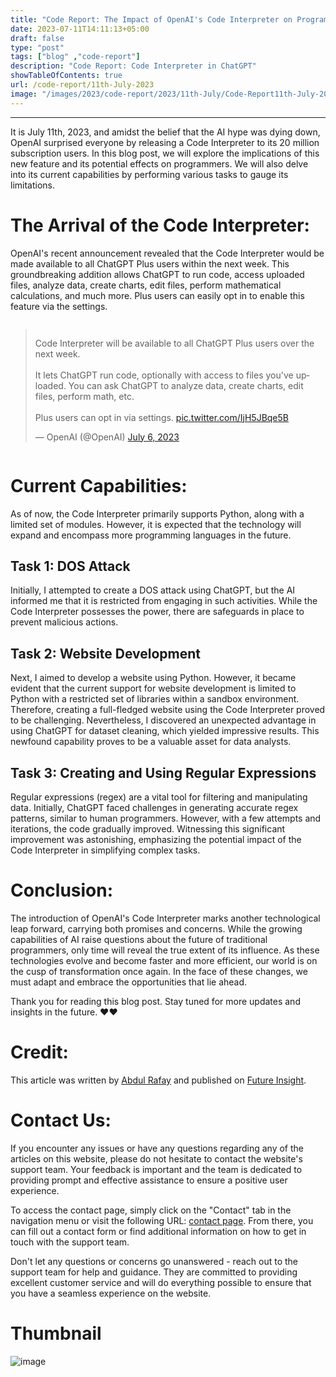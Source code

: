 ```yaml
---
title: "Code Report: The Impact of OpenAI's Code Interpreter on Programming"
date: 2023-07-11T14:11:13+05:00
draft: false
type: "post"
tags: ["blog" ,"code-report"]
description: "Code Report: Code Interpreter in ChatGPT"
showTableOfContents: true
url: /code-report/11th-July-2023
image: "/images/2023/code-report/2023/11th-July/Code-Report11th-July-2023.png"
---
```


-----------
It is July 11th, 2023, and amidst the belief that the AI hype was dying down, OpenAI surprised everyone by releasing a Code Interpreter to its 20 million subscription users. In this blog post, we will explore the implications of this new feature and its potential effects on programmers. We will also delve into its current capabilities by performing various tasks to gauge its limitations.


# The Arrival of the Code Interpreter:
OpenAI's recent announcement revealed that the Code Interpreter would be made available to all ChatGPT Plus users within the next week. This groundbreaking addition allows ChatGPT to run code, access uploaded files, analyze data, create charts, edit files, perform mathematical calculations, and much more. Plus users can easily opt in to enable this feature via the settings.

<div style="display: flex; justify-content: center;">
    <blockquote class="twitter-tweet" data-lang="en" data-dnt="true" data-theme="dark" >
        <p lang="en" dir="ltr">Code Interpreter will be available to all ChatGPT Plus users over the next week.<br><br>It lets ChatGPT run code, optionally with access to files you&#39;ve uploaded. You can ask ChatGPT to analyze data, create charts, edit files, perform math, etc.<br><br>Plus users can opt in via settings. <a href="https://t.co/IjH5JBqe5B">pic.twitter.com/IjH5JBqe5B</a>
        </p>&mdash; OpenAI (@OpenAI) <a href="https://twitter.com/OpenAI/status/1677015057316872192?ref_src=twsrc%5Etfw">July 6, 2023</a>
    </blockquote> 
    <script async src="https://platform.twitter.com/widgets.js" charset="utf-8"></script>    
</div>

# Current Capabilities:
As of now, the Code Interpreter primarily supports Python, along with a limited set of modules. However, it is expected that the technology will expand and encompass more programming languages in the future.

## Task 1: DOS Attack
Initially, I attempted to create a DOS attack using ChatGPT, but the AI informed me that it is restricted from engaging in such activities. While the Code Interpreter possesses the power, there are safeguards in place to prevent malicious actions.

## Task 2: Website Development
Next, I aimed to develop a website using Python. However, it became evident that the current support for website development is limited to Python with a restricted set of libraries within a sandbox environment. Therefore, creating a full-fledged website using the Code Interpreter proved to be challenging. Nevertheless, I discovered an unexpected advantage in using ChatGPT for dataset cleaning, which yielded impressive results. This newfound capability proves to be a valuable asset for data analysts.

## Task 3: Creating and Using Regular Expressions
Regular expressions (regex) are a vital tool for filtering and manipulating data. Initially, ChatGPT faced challenges in generating accurate regex patterns, similar to human programmers. However, with a few attempts and iterations, the code gradually improved. Witnessing this significant improvement was astonishing, emphasizing the potential impact of the Code Interpreter in simplifying complex tasks.

# Conclusion:
The introduction of OpenAI's Code Interpreter marks another technological leap forward, carrying both promises and concerns. While the growing capabilities of AI raise questions about the future of traditional programmers, only time will reveal the true extent of its influence. As these technologies evolve and become faster and more efficient, our world is on the cusp of transformation once again. In the face of these changes, we must adapt and embrace the opportunities that lie ahead.

Thank you for reading this blog post. Stay tuned for more updates and insights in the future. ❤️❤️

# Credit:
This article was written by [Abdul Rafay](https://future-insight.blog/author) and published on [Future Insight](https://future-insight.blog/).

# Contact Us: 
If you encounter any issues or have any questions regarding any of the articles on this website, please do not hesitate to contact the website's support team. Your feedback is important and the team is dedicated to providing prompt and effective assistance to ensure a positive user experience.

To access the contact page, simply click on the "Contact" tab in the navigation menu or visit the following URL: [contact page](https://future-insight.blog/contact). From there, you can fill out a contact form or find additional information on how to get in touch with the support team.

Don't let any questions or concerns go unanswered - reach out to the support team for help and guidance. They are committed to providing excellent customer service and will do everything possible to ensure that you have a seamless experience on the website.

# Thumbnail
![image](/images/2023/code-report/2023/11th-July/Code-Report11th-July-2023.png)
<!-- # References:
Here are all of the links and references that I used to write this blog, so feel free to visit them to get some more help.
## Articles references:
- [Article 1]()

## GitHub Repository:
- [GitHub Repository 1]()

## WalkThrough Video:
<iframe width="800" height="450" src="https://www.youtube.com/embed/YT-link" frameborder="1" allowfullscreen></iframe> -->

